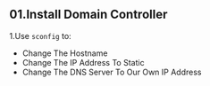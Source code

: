 ## 01.Install Domain Controller
1.Use `sconfig` to:
- Change The Hostname
- Change The IP Address To Static
- Change The DNS Server To Our Own IP Address